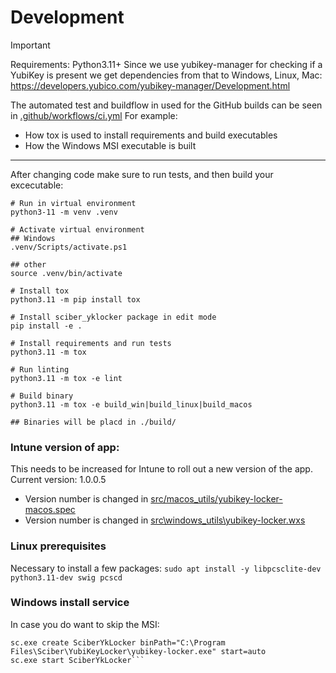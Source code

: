 
# Development
> [!IMPORTANT]
> Requirements: Python3.11+
> Since we use yubikey-manager for checking if a YubiKey is present we get dependencies from that to Windows, Linux, Mac: https://developers.yubico.com/yubikey-manager/Development.html
>



The automated test and buildflow in used for the GitHub builds can be seen in [.github/workflows/ci.yml](.github/workflows/ci.yml)
For example:
- How tox is used to install requirements and build executables
- How the Windows MSI executable is built


____

After changing code make sure to run tests, and then build your excecutable:
```
# Run in virtual environment
python3-11 -m venv .venv

# Activate virtual environment
## Windows
.venv/Scripts/activate.ps1

## other
source .venv/bin/activate

# Install tox
python3.11 -m pip install tox

# Install sciber_yklocker package in edit mode
pip install -e .

# Install requirements and run tests
python3.11 -m tox

# Run linting
python3.11 -m tox -e lint

# Build binary
python3.11 -m tox -e build_win|build_linux|build_macos

## Binaries will be placd in ./build/

```

### Intune version of app:
This needs to be increased for Intune to roll out a new version of the app.
Current version: 1.0.0.5
- Version number is changed in [src/macos_utils/yubikey-locker-macos.spec](src/macos_utils/yubikey-locker-macos.spec)
- Version number is changed in [src\windows_utils\yubikey-locker.wxs](src\windows_utils\yubikey-locker.wxs)

### Linux prerequisites
Necessary to install a few packages:
```sudo apt install -y libpcsclite-dev python3.11-dev swig pcscd```


### Windows install service

In case you do want to skip the MSI:
```
sc.exe create SciberYkLocker binPath="C:\Program Files\Sciber\YubiKeyLocker\yubikey-locker.exe" start=auto
sc.exe start SciberYkLocker```
